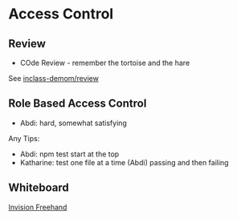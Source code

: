 # Access Control

## Review

- COde Review - remember the tortoise and the hare

See [inclass-demom/review](./inclass-demo/review/index.js)

## Role Based Access Control

 - Abdi:  hard, somewhat satisfying

 Any Tips:

 - Abdi: npm test start at the top
 - Katharine: test one file at a time (Abdi) passing and then failing

## Whiteboard

[Invision Freehand](https://projects.invisionapp.com/freehand/document/SnW82yClu?)
